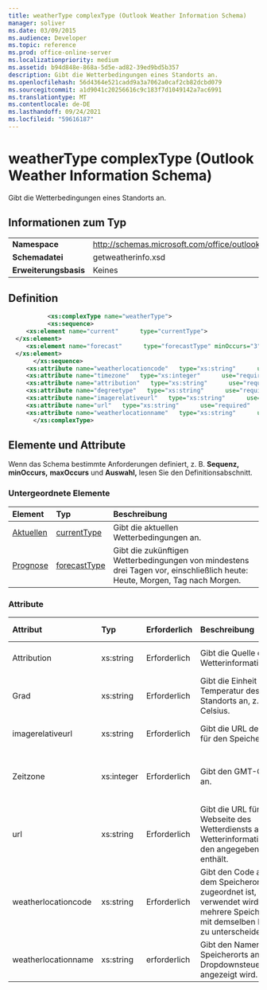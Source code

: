 ```yaml
---
title: weatherType complexType (Outlook Weather Information Schema)
manager: soliver
ms.date: 03/09/2015
ms.audience: Developer
ms.topic: reference
ms.prod: office-online-server
ms.localizationpriority: medium
ms.assetid: b94d848e-868a-5d5e-ad82-39ed9bd5b357
description: Gibt die Wetterbedingungen eines Standorts an.
ms.openlocfilehash: 56d4364e521cadd9a3a7062a0caf2cb82dcbd079
ms.sourcegitcommit: a1d9041c20256616c9c183f7d1049142a7ac6991
ms.translationtype: MT
ms.contentlocale: de-DE
ms.lasthandoff: 09/24/2021
ms.locfileid: "59616187"
---
```

# <a name="weathertype-complextype-outlook-weather-information-schema"></a>weatherType complexType (Outlook Weather Information Schema)

Gibt die Wetterbedingungen eines Standorts an.
  
## <a name="type-information"></a>Informationen zum Typ

|||
|:-----|:-----|
|**Namespace** <br/> |http://schemas.microsoft.com/office/outlook/15/getweatherinfo.xsd  <br/> |
|**Schemadatei** <br/> |getweatherinfo.xsd  <br/> |
|**Erweiterungsbasis** <br/> |Keines  <br/> |
   
## <a name="definition"></a>Definition

```XML
           <xs:complexType name="weatherType">
           <xs:sequence>
     <xs:element name="current"      type="currentType">
  </xs:element>  
     <xs:element name="forecast"      type="forecastType" minOccurs="3"     maxOccurs="unbounded"    >
  </xs:element>  
       </xs:sequence>
     <xs:attribute name="weatherlocationcode"   type="xs:string"      use="required"     />
     <xs:attribute name="timezone"   type="xs:integer"      use="required"     />
     <xs:attribute name="attribution"   type="xs:string"      use="required"     />
     <xs:attribute name="degreetype"   type="xs:string"      use="required"     />
     <xs:attribute name="imagerelativeurl"   type="xs:string"      use="required"     />
     <xs:attribute name="url"   type="xs:string"      use="required"     />
     <xs:attribute name="weatherlocationname"   type="xs:string"      use="required"     />
       </xs:complexType>

```

## <a name="elements-and-attributes"></a>Elemente und Attribute

Wenn das Schema bestimmte Anforderungen definiert, z. B. **Sequenz,** **minOccurs,** **maxOccurs** und **Auswahl,** lesen Sie den Definitionsabschnitt. 
  
### <a name="child-elements"></a>Untergeordnete Elemente

|**Element**|**Typ**|**Beschreibung**|
|:-----|:-----|:-----|
|[Aktuellen](current-element-weathertype-complextypeoutlook-weather-information-schema.md) <br/> |[currentType](currenttype-complextype-outlook-weather-information-schema.md) <br/> |Gibt die aktuellen Wetterbedingungen an.  <br/> |
|[Prognose](forecast-element-weathertype-complextypeoutlook-weather-information-schema.md) <br/> |[forecastType](forecasttype-complextype-outlook-weather-information-schema.md) <br/> |Gibt die zukünftigen Wetterbedingungen von mindestens drei Tagen vor, einschließlich heute: Heute, Morgen, Tag nach Morgen.  <br/> |
   
### <a name="attributes"></a>Attribute

|**Attribut**|**Typ**|**Erforderlich**|**Beschreibung**|**Mögliche Werte**|
|:-----|:-----|:-----|:-----|:-----|
|Attribution  <br/> |xs:string  <br/> |Erforderlich  <br/> |Gibt die Quelle der Wetterinformationen an.  <br/> |Ein Wert vom Typ "xs:string"  <br/> |
|Grad  <br/> |xs:string  <br/> |Erforderlich  <br/> |Gibt die Einheit für die Temperatur des Standorts an, z. B. Celsius.  <br/> |C, F  <br/> |
|imagerelativeurl  <br/> |xs:string  <br/> |Erforderlich  <br/> |Gibt die URL des Bilds für den Speicherort an.  <br/> |Ein Wert vom Typ "xs:string"  <br/> |
|Zeitzone  <br/> |xs:integer  <br/> |Erforderlich  <br/> |Gibt den GMT-Offset an.  <br/> |Ein Wert zwischen -11 und einschließlich 12  <br/> |
|url  <br/> |xs:string  <br/> |Erforderlich  <br/> |Gibt die URL für die Webseite des Wetterdiensts an, die Wetterinformationen für den angegebenen Ort enthält.  <br/> |Ein Wert vom Typ "xs:string"  <br/> |
|weatherlocationcode  <br/> |xs:string  <br/> |Erforderlich  <br/> |Gibt den Code an, der dem Speicherort zugeordnet ist, der verwendet wird, um mehrere Speicherorte mit demselben Namen zu unterscheiden.  <br/> |Ein Wert vom Typ "xs:string"  <br/> |
|weatherlocationname  <br/> |xs:string  <br/> |erforderlich  <br/> |Gibt den Namen des Speicherorts an, der im Dropdownsteuerelement angezeigt wird.  <br/> |Ein Wert vom Typ "xs:string"  <br/> |
   

